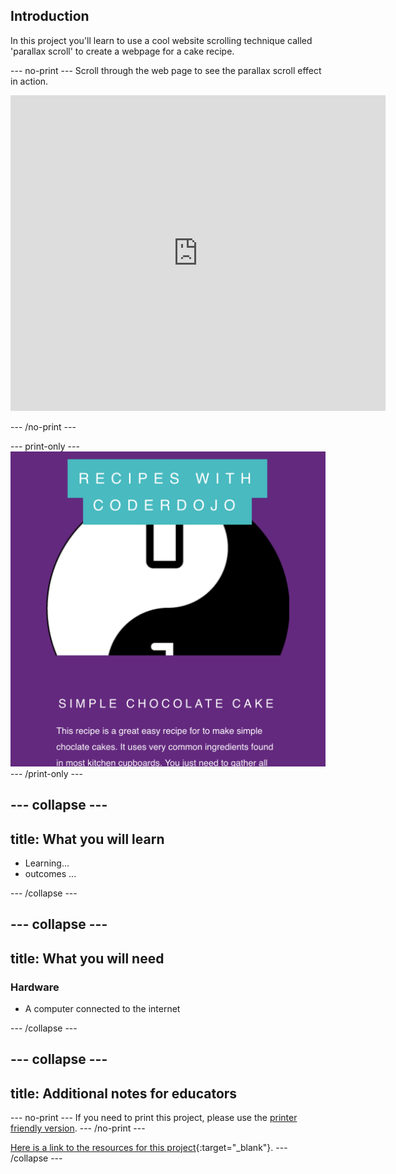 ## Introduction

In this project you'll learn to use a cool website scrolling technique called 'parallax scroll' to create a webpage for a cake recipe.

--- no-print ---
Scroll through the web page to see the parallax scroll effect in action.

<iframe src="https://trinket.io/embed/html/4b83d6865b?outputOnly=true&start=result" width="600" height="505" frameborder="0" marginwidth="0" marginheight="0" allowfullscreen> </iframe>

--- /no-print ---

--- print-only ---
![Web page screenshot](images/PrintOnlyScreenshot.png)
--- /print-only ---

--- collapse ---
---
title: What you will learn
---
+ Learning...
+ outcomes ...

--- /collapse ---

--- collapse ---
---
title: What you will need
---
### Hardware
+ A computer connected to the internet

--- /collapse ---

--- collapse ---
---
title: Additional notes for educators
---
--- no-print ---
If you need to print this project, please use the [printer friendly version](https://projects.raspberrypi.org/en/projects/sweet-scroll/print).
--- /no-print ---

[Here is a link to the resources for this project](link_here){:target="_blank"}.
--- /collapse ---